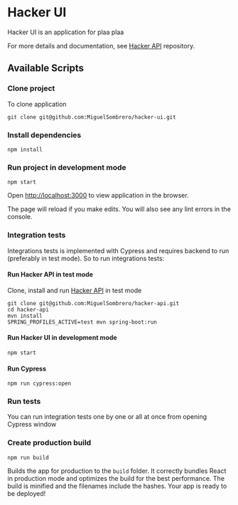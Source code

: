 # Hacker UI

Hacker UI is an application for plaa plaa

For more details and documentation, see [Hacker API](https://github.com/MiguelSombrero/hacker-api) repository.

## Available Scripts

### Clone project

To clone application

    git clone git@github.com:MiguelSombrero/hacker-ui.git

### Install dependencies

    npm install

### Run project in development mode

    npm start

Open [http://localhost:3000](http://localhost:3000) to view application in the browser.

The page will reload if you make edits. You will also see any lint errors in the console.

### Integration tests

Integrations tests is implemented with Cypress and requires backend to run (preferably in test mode). So to run integrations tests:

#### Run Hacker API in test mode

Clone, install and run [Hacker API](https://github.com/MiguelSombrero/hacker-api) in test mode

    git clone git@github.com:MiguelSombrero/hacker-api.git
    cd hacker-api
    mvn install
    SPRING_PROFILES_ACTIVE=test mvn spring-boot:run

#### Run Hacker UI in development mode

    npm start

#### Run Cypress

    npm run cypress:open

### Run tests

You can run integration tests one by one or all at once from opening Cypress window

### Create production build

    npm run build

Builds the app for production to the `build` folder. It correctly bundles React in production mode and optimizes the build for the best performance. The build is minified and the filenames include the hashes. Your app is ready to be deployed!
